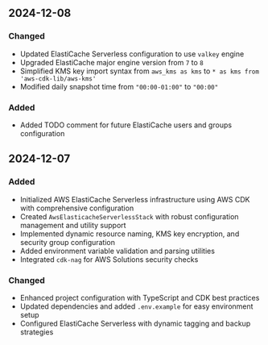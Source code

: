## 2024-12-08

### Changed
- Updated ElastiCache Serverless configuration to use `valkey` engine
- Upgraded ElastiCache major engine version from `7` to `8`
- Simplified KMS key import syntax from `aws_kms as kms` to `* as kms from 'aws-cdk-lib/aws-kms'`
- Modified daily snapshot time from `"00:00-01:00"` to `"00:00"`

### Added
- Added TODO comment for future ElastiCache users and groups configuration

## 2024-12-07

### Added
- Initialized AWS ElastiCache Serverless infrastructure using AWS CDK with comprehensive configuration
- Created `AwsElasticacheServerlessStack` with robust configuration management and utility support
- Implemented dynamic resource naming, KMS key encryption, and security group configuration
- Added environment variable validation and parsing utilities
- Integrated `cdk-nag` for AWS Solutions security checks

### Changed
- Enhanced project configuration with TypeScript and CDK best practices
- Updated dependencies and added `.env.example` for easy environment setup
- Configured ElastiCache Serverless with dynamic tagging and backup strategies